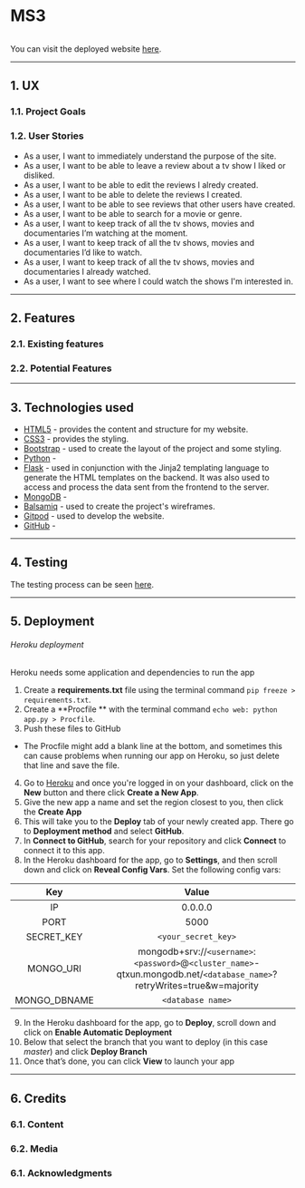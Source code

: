 # MS3
 
![]()
 
You can visit the deployed website [here](https://ms3-fernanda.herokuapp.com/).
 
---
 
## 1. UX
 
### 1.1. Project Goals

 
### 1.2. User Stories
- As a user, I want to immediately understand the purpose of the site.
- As a user, I want to be able to leave a review about a tv show I liked or disliked.
- As a user, I want to be able to edit the reviews I alredy created.
- As a user, I want to be able to delete the reviews I created.
- As a user, I want to be able to see reviews that other users have created.
- As a user, I want to be able to search for a movie or genre.
- As a user, I want to keep track of all the tv shows, movies and documentaries I’m watching at the moment.
- As a user, I want to keep track of all the tv shows, movies and documentaries I’d like to watch.
- As a user, I want to keep track of all the tv shows, movies and documentaries I already watched.
- As a user, I want to see where I could watch the shows I'm interested in.

---
 
## 2. Features
 
### 2.1. Existing features
 
### 2.2. Potential Features
 
---
 
## 3. Technologies used
 
- [HTML5](https://html.com/) - provides the content and structure for my website.
- [CSS3](http://www.css3.info/) - provides the styling.
- [Bootstrap](https://getbootstrap.com/) - used to create the layout of the project and some styling.
- [Python]() - 
- [Flask]() - used in conjunction with the Jinja2 templating language to generate the HTML templates on the backend. It was also used to access and process the data sent from the frontend to the server.
- [MongoDB]() - 
- [Balsamiq](https://balsamiq.com/) - used to create the project's wireframes.
- [Gitpod](https://gitpod.io/) - used to develop the website.
- [GitHub](https://github.com/) - 


---
 
## 4. Testing
 
The testing process can be seen [here](TESTING.md).
 
---
 
## 5. Deployment
 
###### Heroku deployment

Heroku needs some application and dependencies to run the app
1. Create a **requirements.txt** file using the terminal command  `pip freeze > requirements.txt`.
2. Create a  **Procfile ** with the terminal command  `echo web: python app.py > Procfile`.
3. Push these files to GitHub
* The Procfile might add a blank line at the bottom, and sometimes this can cause problems when running our app on Heroku, so just delete that line and save the file.
4. Go to [Heroku](https://www.heroku.com/) and once you're logged in on your dashboard, click on the **New** button and there click **Create a New App**.
5. Give the new app a name and set the region closest to you, then click the **Create App** 
6. This will take you to the **Deploy** tab of your newly created app. There go to **Deployment method** and select **GitHub**. 
7. In **Connect to GitHub**, search for your repository and click **Connect** to connect it to this app.
8. In the Heroku dashboard for the app, go to **Settings**, and then scroll down and click on **Reveal Config Vars**. Set the following config vars:

|  Key  |  Value  |
| :-------------: | :-------------: |
|  IP |  0.0.0.0  |
|  PORT  |  5000  |
|  SECRET_KEY  |  `<your_secret_key>`  |
|  MONGO_URI  | mongodb+srv://`<username>`:`<password>`@`<cluster_name>`-qtxun.mongodb.net/`<database_name>`?retryWrites=true&w=majority  |
|  MONGO_DBNAME  |  `<database name>`  |

9. In the Heroku dashboard for the app, go to **Deploy**, scroll down and click on **Enable Automatic Deployment**
10. Below that select the branch that you want to deploy (in this case *master*) and click **Deploy Branch**
11. Once that’s done, you can click **View** to launch your app


---
 
## 6. Credits
 
### 6.1. Content
 
### 6.2. Media
 
### 6.1. Acknowledgments
